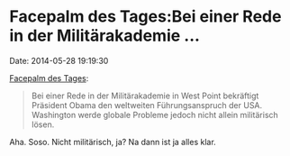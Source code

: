 Facepalm des Tages:Bei einer Rede in der Militärakademie \...
=============================================================

Date: 2014-05-28 19:19:30

[Facepalm des
Tages](http://www.dw.de/obama-skizziert-au%C3%9Fenpolitik-der-usa/a-17669253):

> Bei einer Rede in der Militärakademie in West Point bekräftigt
> Präsident Obama den weltweiten Führungsanspruch der USA. Washington
> werde globale Probleme jedoch nicht allein militärisch lösen.

Aha. Soso. Nicht militärisch, ja? Na dann ist ja alles klar.
